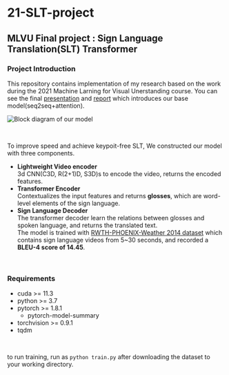 # 21-SLT-project

## MLVU Final project : Sign Language Translation(SLT) Transformer

### Project Introduction
This repository contains implementation of my research based on the work during the 2021 Machine Larning for Visual Unerstanding course. You can see the final [presentation](https://www.youtube.com/watch?v=WEfdDxsFOCc&list=PL0E_1UqNACXDaCMnwgiM75SKIpHf2mpif&index=7) and [report](http://vip.joonseok.net/courses/mlvu_2021_1/projects/team07.pdf) which introduces our base model(seq2seq+attention). <br>


![Block diagram of our model](https://github.com/Seunghoon-Yi/21-SLT-project/assets/57204784/d7b15ece-cfe5-4106-b114-2ced3009c37c)


<br>

To improve speed and achieve keypoit-free SLT, We constructed our model with three components. <br>
* **Lightweight Video encoder** <br>
3d CNN(C3D, R(2+1)D, S3D)s to encode the video, returns the encoded features. <br>
* **Transformer Encoder** <br>
Contextualizes the input features and returns **glosses**, which are word-level elements of the sign language. <br>
* **Sign Language Decoder** <br>
The transformer decoder learn the relations between glosses and spoken language, and returns the translated text. <br>
The model is trained with [RWTH-PHOENIX-Weather 2014 dataset](https://www-i6.informatik.rwth-aachen.de/~koller/RWTH-PHOENIX/) which contains sign language videos from 5~30 seconds, and recorded a **BLEU-4 score of 14.45**.

<br>

### Requirements
* cuda >= 11.3
* python >= 3.7
* pytorch >= 1.8.1
  * pytorch-model-summary
* torchvision >= 0.9.1
* tqdm
  
<br>

to run training, run as <code>python train.py</code> after downloading the dataset to your working directory. 
